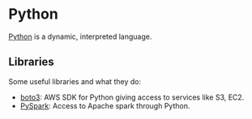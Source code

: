 # Python

[Python](https://python.org) is a dynamic, interpreted language.

## Libraries

Some useful libraries and what they do:

- [boto3](https://boto3.amazonaws.com/v1/documentation/api/latest/index.html):
  AWS SDK for Python giving access to services like S3, EC2.
- [PySpark](https://spark.apache.org/docs/latest/api/python/index.html):
  Access to Apache spark through Python.
